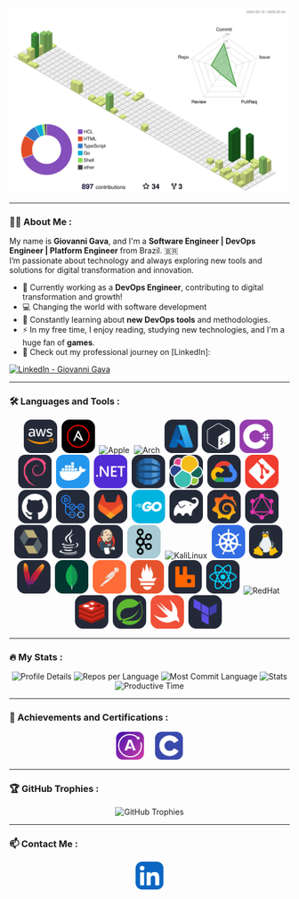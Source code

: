 <p align="center" >
	<picture>
	  <source media="(prefers-color-scheme: dark)" srcset="https://raw.githubusercontent.com/giovanni-gava/giovanni-gava/master/night.svg" />
	  <source media="(prefers-color-scheme: light)" srcset="https://raw.githubusercontent.com/giovanni-gava/giovanni-gava/master/day.svg" />
	  <img alt="github profile contributions chart" src="https://raw.githubusercontent.com/giovanni-gava/giovanni-gava/master/day.svg" />
	</picture>
</p>

---

### 👨‍💻 About Me :

My name is **Giovanni Gava**, and I'm a **Software Engineer | DevOps Engineer | Platform Engineer** from Brazil. 🇧🇷  
I’m passionate about technology and always exploring new tools and solutions for digital transformation and innovation.

- 🔭 Currently working as a **DevOps Engineer**, contributing to digital transformation and growth!
- 💻 Changing the world with software development
- 🌱 Constantly learning about **new DevOps tools** and methodologies.
- ⚡ In my free time, I enjoy reading, studying new technologies, and I'm a huge fan of **games**.
- 💼 Check out my professional journey on [LinkedIn]:
<a href="https://www.linkedin.com/in/giovanni-gava-21338115a/">
  <img src="https://img.shields.io/badge/LinkedIn-Giovanni%20Gava-blue?logo=linkedin&style=flat-square" alt="LinkedIn - Giovanni Gava" />
</a>

              


---

### 🛠️ Languages and Tools :

<div align="center">
  <img src="https://github.com/tandpfun/skill-icons/blob/main/icons/AWS-Dark.svg" title="AWS" alt="AWS" width="60" height="60"/>&nbsp;
  <img src="https://github.com/tandpfun/skill-icons/blob/main/icons/Ansible.svg" title="Ansible" alt="Ansible" width="60" height="60"/>&nbsp;
  <img src="https://github.com/tandpfun/skill-icons/blob/main/icons/Apple-Dark.svg" title="Apple" alt="Apple" width="60" height="60"/>&nbsp;
  <img src="https://github.com/tandpfun/skill-icons/blob/main/icons/Arch-Dark.svg" title="Arch" alt="Arch" width="60" height="60"/>&nbsp;
  <img src="https://github.com/tandpfun/skill-icons/blob/main/icons/Azure-Dark.svg" title="Azure" alt="Azure" width="60" height="60"/>&nbsp;
  <img src="https://github.com/tandpfun/skill-icons/blob/main/icons/Bash-Dark.svg" title="Bash" alt="Bash" width="60" height="60"/>&nbsp;
  <img src="https://github.com/tandpfun/skill-icons/blob/main/icons/CS.svg" title="C#" alt="C#" width="60" height="60"/>&nbsp;
  <img src="https://github.com/tandpfun/skill-icons/blob/main/icons/Debian-Dark.svg" title="Debian" alt="Debian" width="60" height="60"/>&nbsp;
  <img src="https://github.com/tandpfun/skill-icons/blob/main/icons/Docker.svg" title="Docker" alt="Docker" width="60" height="60"/>&nbsp;
  <img src="https://github.com/tandpfun/skill-icons/blob/main/icons/DotNet.svg" title="Dotnet" alt="Dotnet" width="60" height="60"/>&nbsp;
  <img src="https://github.com/tandpfun/skill-icons/blob/main/icons/DynamoDB-Dark.svg" title="Dynamo" alt="Dynamo" width="60" height="60"/>&nbsp;
  <img src="https://github.com/tandpfun/skill-icons/blob/main/icons/Elasticsearch-Dark.svg" title="ElasticSearch" alt="ElasticSearch" width="60" height="60"/>&nbsp;
  <img src="https://github.com/tandpfun/skill-icons/blob/main/icons/GCP-Dark.svg" title="gcp" alt="gcp" width="60" height="60"/>&nbsp;
  <img src="https://github.com/tandpfun/skill-icons/blob/main/icons/Git.svg" title="Git" alt="Git" width="60" height="60"/>&nbsp;
  <img src="https://github.com/tandpfun/skill-icons/blob/main/icons/Github-Dark.svg" title="Github" alt="Github" width="60" height="60"/>&nbsp;
  <img src="https://github.com/tandpfun/skill-icons/blob/main/icons/GithubActions-Dark.svg" title="GitActions" alt="GitActions" width="60" height="60"/>&nbsp;
  <img src="https://github.com/tandpfun/skill-icons/blob/main/icons/GitLab-Dark.svg" title="Gitlab" alt="Gitlab" width="60" height="60"/>&nbsp;
  <img src="https://github.com/tandpfun/skill-icons/blob/main/icons/GoLang.svg" title="Go" alt="Go" width="60" height="60"/>&nbsp;
  <img src="https://github.com/tandpfun/skill-icons/blob/main/icons/Gradle-Dark.svg" title="Gradle" alt="Gradle" width="60" height="60"/>&nbsp;
  <img src="https://github.com/tandpfun/skill-icons/blob/main/icons/Grafana-Dark.svg" title="Grafana" alt="Grafana" width="60" height="60"/>&nbsp;
  <img src="https://github.com/tandpfun/skill-icons/blob/main/icons/GraphQL-Dark.svg" title="Graphl" alt="Graphl" width="60" height="60"/>&nbsp;
  <img src="https://github.com/tandpfun/skill-icons/blob/main/icons/Hibernate-Dark.svg" title="Hibernate" alt="Hibernate" width="60" height="60"/>&nbsp;
  <img src="https://github.com/tandpfun/skill-icons/blob/main/icons/Java-Dark.svg" title="Java" alt="Java" width="60" height="60"/>&nbsp;
  <img src="https://github.com/tandpfun/skill-icons/blob/main/icons/Jenkins-Dark.svg" title="Jenkins" alt="Jenkins" width="60" height="60"/>&nbsp;
  <img src="https://github.com/tandpfun/skill-icons/blob/main/icons/Kafka.svg" title="Kafka" alt="Kafka" width="60" height="60"/>&nbsp;
  <img src="https://github.com/tandpfun/skill-icons/blob/main/icons/Kali-Dark.svg" title="KaliLinux" alt="KaliLinux" width="60" height="60"/>&nbsp;
  <img src="https://github.com/tandpfun/skill-icons/blob/main/icons/Kubernetes.svg" title="Kubernetes" alt="Kubernetes" width="60" height="60"/>&nbsp;
  <img src="https://github.com/tandpfun/skill-icons/blob/main/icons/Linux-Dark.svg" title="Linux" alt="Linux" width="60" height="60"/>&nbsp;
  <img src="https://github.com/tandpfun/skill-icons/blob/main/icons/Maven-Dark.svg" title="Maven" alt="Maven" width="60" height="60"/>&nbsp;
  <img src="https://github.com/tandpfun/skill-icons/blob/main/icons/MongoDB.svg" title="MongoDB" alt="MongoDB" width="60" height="60"/>&nbsp;
  <img src="https://github.com/tandpfun/skill-icons/blob/main/icons/Postman.svg" title="Postman" alt="Postman" width="60" height="60"/>&nbsp;
  <img src="https://github.com/tandpfun/skill-icons/blob/main/icons/Prometheus.svg" title="Prometheus" alt="Prometheus" width="60" height="60"/>&nbsp;
  <img src="https://github.com/tandpfun/skill-icons/blob/main/icons/RabbitMQ-Dark.svg" title="RabbitMQ" alt="RabbitMQ" width="60" height="60"/>&nbsp;
  <img src="https://github.com/tandpfun/skill-icons/blob/main/icons/React-Dark.svg" title="React" alt="React" width="60" height="60"/>&nbsp;
  <img src="https://github.com/tandpfun/skill-icons/blob/main/icons/RedHat-Dark.svg" title="RedHat" alt="RedHat" width="60" height="60"/>&nbsp;
  <img src="https://github.com/tandpfun/skill-icons/blob/main/icons/Redis-Dark.svg" title="Redis" alt="Redis" width="60" height="60"/>&nbsp;
  <img src="https://github.com/tandpfun/skill-icons/blob/main/icons/Spring-Dark.svg" title="Spring" alt="Spring" width="60" height="60"/>&nbsp;
  <img src="https://github.com/tandpfun/skill-icons/blob/main/icons/Swift.svg" title="Swift" alt="Swift" width="60" height="60"/>&nbsp;
  <img src="https://github.com/tandpfun/skill-icons/blob/main/icons/Terraform-Dark.svg" title="Terraform" alt="Terraform" width="60" height="60"/>&nbsp;
 
</div>

---

### 🔥 My Stats :

<div align="center">
  <img src="https://raw.githubusercontent.com/giovanni-gava/giovanni-gava/main/profile-summary-card-output/city_lights/0-profile-details.svg" alt="Profile Details" />
  <img src="https://raw.githubusercontent.com/giovanni-gava/giovanni-gava/main/profile-summary-card-output/city_lights/1-repos-per-language.svg" alt="Repos per Language" />
  <img src="https://raw.githubusercontent.com/giovanni-gava/giovanni-gava/main/profile-summary-card-output/city_lights/2-most-commit-language.svg" alt="Most Commit Language" />
  <img src="https://raw.githubusercontent.com/giovanni-gava/giovanni-gava/main/profile-summary-card-output/city_lights/3-stats.svg" alt="Stats" />
  <img src="https://raw.githubusercontent.com/giovanni-gava/giovanni-gava/main/profile-summary-card-output/city_lights/4-productive-time.svg" alt="Productive Time" />
</div>

---

### 🚀 Achievements and Certifications :

<div style="display: flex; justify-content: center; gap: 20px;">
  <a href="https://www.credential.net/profile/giogava/wallet#gs.5fd5g1" target="_blank">
    <img src="https://github.com/tandpfun/skill-icons/blob/main/icons/Apollo.svg" alt="Accredible Badge" width="50" height="50" />
  </a>
  
  <a href="https://www.credly.com/users/giovanni-gava/badges" target="_blank">
    <img src="https://github.com/tandpfun/skill-icons/blob/main/icons/C.svg" alt="Credly Badge" width="50" height="50" />
  </a>
</div>

---

### 🏆 GitHub Trophies :

<div align="center">
  <img src="https://github-profile-trophy.vercel.app/?username=giovanni-gava&theme=algolia" alt="GitHub Trophies" />
</div>

---

### 📫 Contact Me :

<div id="badges" align="center">
  <a href="https://www.linkedin.com/in/giovanni-gava-21338115a/" target="_blank">
    <img src="https://github.com/tandpfun/skill-icons/blob/main/icons/LinkedIn.svg" alt="LinkedIn Badge" width="50" height="50"/>
  </a>
</div>
